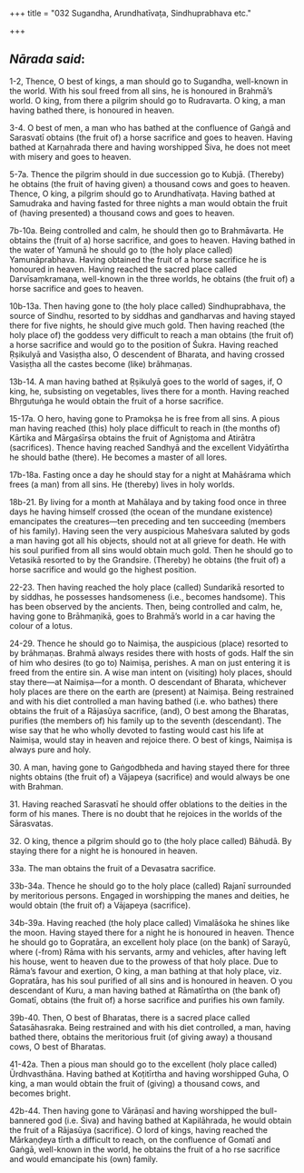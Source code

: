 +++
title = "032 Sugandha, Arundhatīvaṭa, Sindhuprabhava etc."

+++
 

## *Nārada said*:

1-2, Thence, O best of kings, a man should go to Sugandha, well-known in the world. With his soul freed from all sins, he is honoured in Brahmā’s world. O king, from there a pilgrim should go to Rudravarta. O king, a man having bathed there, is honoured in heaven.

3-4. O best of men, a man who has bathed at the confluence of Gaṅgā and Sarasvatī obtains (the fruit of) a horse sacrifice and goes to heaven. Having bathed at Karṇahrada there and having worshipped Śiva, he does not meet with misery and goes to heaven.

5-7a. Thence the pilgrim should in due succession go to Kubjā. (Thereby) he obtains (the fruit of having given) a thousand cows and goes to heaven. Thence, O king, a pilgrim should go to Arundhatīvaṭa. Having bathed at Samudraka and having fasted for three nights a man would obtain the fruit of (having presented) a thousand cows and goes to heaven.

7b-10a. Being controlled and calm, he should then go to Brahmāvarta. He obtains the (fruit of a) horse sacrifice, and goes to heaven. Having bathed in the water of Yamunā he should go to (the holy place called) Yamunāprabhava. Having obtained the fruit of a horse sacrifice he is honoured in heaven. Having reached the sacred place called Darvīsaṃkramaṇa, well-known in the three worlds, he obtains (the fruit of) a horse sacrifice and goes to heaven.

10b-13a. Then having gone to (the holy place called) Sindhuprabhava, the source of Sindhu, resorted to by siddhas and gandharvas and having stayed there for five nights, he should give much gold. Then having reached (the holy place of) the goddess very difficult to reach a man obtains (the fruit of) a horse sacrifice and would go to the position of Śukra. Having reached Ṛṣikulyā and Vasiṣṭha also, O descendent of Bharata, and having crossed Vasiṣṭha all the castes become (like) brāhmaṇas.

13b-14. A man having bathed at Ṛṣikulyā goes to the world of sages, if, O king, he, subsisting on vegetables, lives there for a month. Having reached Bhṛgutuṅga he would obtain the fruit of a horse sacrifice.

15-17a. O hero, having gone to Pramokṣa he is free from all sins. A pious man having reached (this) holy place difficult to reach in (the months of) Kārtika and Mārgaśīrṣa obtains the fruit of Agniṣṭoma and Atirātra (sacrifices). Thence having reached Sandhyā and the excellent Vidyātīrtha he should bathe (there). He becomes a master of all lores.

17b-18a. Fasting once a day he should stay for a night at Mahāśrama which frees (a man) from all sins. He (thereby) lives in holy worlds.

18b-21. By living for a month at Mahālaya and by taking food once in three days he having himself crossed (the ocean of the mundane existence) emancipates the creatures—ten preceding and ten succeeding (members of his family). Having seen the very auspicious Maheśvara saluted by gods a man having got all his objects, should not at all grieve for death. He with his soul purified from all sins would obtain much gold. Then he should go to Vetasikā resorted to by the Grandsire. (Thereby) he obtains (the fruit of) a horse sacrifice and would go the highest position.

22-23. Then having reached the holy place (called) Sundarikā resorted to by siddhas, he possesses handsomeness (i.e., becomes handsome). This has been observed by the ancients. Then, being controlled and calm, he, having gone to Brāhmaṇikā, goes to Brahmā’s world in a car having the colour of a lotus.

24-29. Thence he should go to Naimiṣa, the auspicious (place) resorted to by brāhmaṇas. Brahmā always resides there with hosts of gods. Half the sin of him who desires (to go to) Naimiṣa, perishes. A man on just entering it is freed from the entire sin. A wise man intent on (visiting) holy places, should stay there—at Naimiṣa—for a month. O descendant of Bharata, whichever holy places are there on the earth are (present) at Naimiṣa. Being restrained and with his diet controlled a man having bathed (i.e. who bathes) there obtains the fruit of a Rājasūya sacrifice, (and), O best among the Bharatas, purifies (the members of) his family up to the seventh (descendant). The wise say that he who wholly devoted to fasting would cast his life at Naimiṣa, would stay in heaven and rejoice there. O best of kings, Naimiṣa is always pure and holy.

30\. A man, having gone to Gaṅgodbheda and having stayed there for three nights obtains (the fruit of) a Vājapeya (sacrifice) and would always be one with Brahman.

31\. Having reached Sarasvatī he should offer oblations to the deities in the form of his manes. There is no doubt that he rejoices in the worlds of the Sārasvatas.

32\. O king, thence a pilgrim should go to (the holy place called) Bāhudā. By staying there for a night he is honoured in heaven.

33a. The man obtains the fruit of a Devasatra sacrifice.

33b-34a. Thence he should go to the holy place (called) Rajanī surrounded by meritorious persons. Engaged in worshipping the manes and deities, he would obtain (the fruit of) a Vājapeya (sacrifice).

34b-39a. Having reached (the holy place called) Vimalāśoka he shines like the moon. Having stayed there for a night he is honoured in heaven. Thence he should go to Gopratāra, an excellent holy place (on the bank) of Sarayū, where (-from) Rāma with his servants, army and vehicles, after having left his house, went to heaven due to the prowess of that holy place. Due to Rāma’s favour and exertion, O king, a man bathing at that holy place, viz. Gopratāra, has his soul purified of all sins and is honoured in heaven. O you descendant of Kuru, a man having bathed at Rāmatīrtha on (the bank of) Gomatī, obtains (the fruit of) a horse sacrifice and purifies his own family.

39b-40. Then, O best of Bharatas, there is a sacred place called Śatasāhasraka. Being restrained and with his diet controlled, a man, having bathed there, obtains the meritorious fruit (of giving away) a thousand cows, O best of Bharatas.

41-42a. Then a pious man should go to the excellent (holy place called) Ūrdhvasthāna. Having bathed at Koṭitīrtha and having worshipped Guha, O king, a man would obtain the fruit of (giving) a thousand cows, and becomes bright.

42b-44. Then having gone to Vārāṇasī and having worshipped the bull-bannered god (i.e. Śiva) and having bathed at Kapilāhrada, he would obtain the fruit of a Rājasūya (sacrifice). O lord of kings, having reached the Mārkaṇḍeya tīrth a difficult to reach, on the confluence of Gomatī and Gaṅgā, well-known in the world, he obtains the fruit of a ho rse sacrifice and would emancipate his (own) family.


